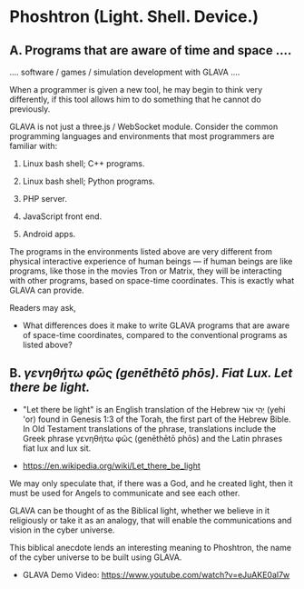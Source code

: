 # Phoshtron (Light. Shell. Device.)

## A. Programs that are aware of time and space ....

.... software / games / simulation development with GLAVA ....

When a programmer is given a new tool, he may begin to think very differently, if this tool allows him to do something that he cannot do previously.

GLAVA is not just a three.js / WebSocket module. Consider the common programming languages and environments that most programmers are familiar with:

1. Linux bash shell; C++ programs.

2. Linux bash shell; Python programs.

3. PHP server.

4. JavaScript front end.

5. Android apps.

The programs in the environments listed above are very different from physical interactive experience of human beings &mdash; if human beings are like programs, like those in the movies Tron or Matrix, they will be interacting with other programs, based on space-time coordinates. This is exactly what GLAVA can provide.

Readers may ask,

- What differences does it make to write GLAVA programs that are aware of space-time coordinates, compared to the conventional programs as listed above?


## B. _γενηθήτω φῶς (genēthētō phōs). Fiat Lux. Let there be light._

- "Let there be light" is an English translation of the Hebrew יְהִי אוֹר‎ (yehi 'or) found in Genesis 1:3 of the Torah, the first part of the Hebrew Bible. In Old Testament translations of the phrase, translations include the Greek phrase γενηθήτω φῶς (genēthētō phōs) and the Latin phrases fiat lux and lux sit.

- https://en.wikipedia.org/wiki/Let_there_be_light


We may only speculate that, if there was a God, and he created light, then it must be used for Angels to communicate and see each other.

GLAVA can be thought of as the Biblical light, whether we believe in it religiously or take it as an analogy, that will enable the communications and vision in the cyber universe.

This biblical anecdote lends an interesting meaning to Phoshtron, the name of the cyber universe to be built using GLAVA.

- GLAVA Demo Video: https://www.youtube.com/watch?v=eJuAKE0al7w

